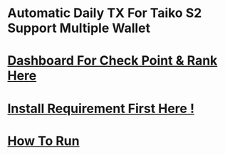 # Automatic Daily TX For Taiko S2 Support Multiple Wallet
# [Dashboard For Check Point & Rank Here](https://trailblazers.taiko.xyz/)
# [Install Requirement First Here !](https://github.com/ylasgamers/taikos2/blob/main/Requirements.md)
# [How To Run](https://github.com/ylasgamers/taikos2/blob/main/howrun.md)
